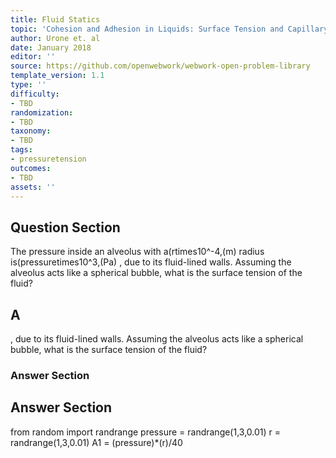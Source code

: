 ```yaml
---
title: Fluid Statics
topic: 'Cohesion and Adhesion in Liquids: Surface Tension and Capillary Action'
author: Urone et. al
date: January 2018
editor: ''
source: https://github.com/openwebwork/webwork-open-problem-library
template_version: 1.1
type: ''
difficulty:
- TBD
randomization:
- TBD
taxonomy:
- TBD
tags:
- pressuretension
outcomes:
- TBD
assets: ''
---
```


## Question Section 

The pressure inside an alveolus with a(rtimes10^-4,(m) radius is(pressuretimes10^3,(Pa) , due to its fluid-lined walls. Assuming the alveolus acts like a spherical bubble, what is the surface tension of the fluid?

## A
, due to its fluid-lined walls. Assuming the alveolus acts like a spherical bubble, what is the surface tension of the fluid?
### Answer Section


## Answer Section

from random import randrange
pressure = randrange(1,3,0.01)
r = randrange(1,3,0.01)
A1 = (pressure)*(r)/40